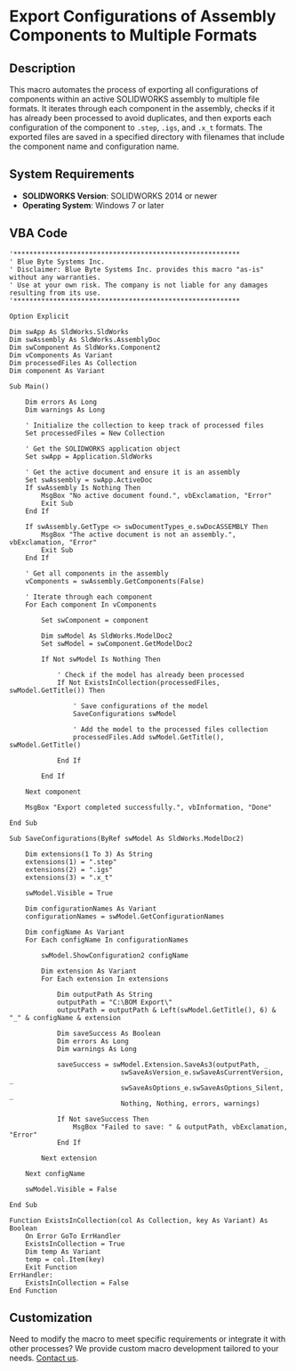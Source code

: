 # Export Configurations of Assembly Components to Multiple Formats

## Description

This macro automates the process of exporting all configurations of components within an active SOLIDWORKS assembly to multiple file formats. It iterates through each component in the assembly, checks if it has already been processed to avoid duplicates, and then exports each configuration of the component to `.step`, `.igs`, and `.x_t` formats. The exported files are saved in a specified directory with filenames that include the component name and configuration name.

## System Requirements

- **SOLIDWORKS Version**: SOLIDWORKS 2014 or newer
- **Operating System**: Windows 7 or later

## VBA Code

```vbnet
'*********************************************************
' Blue Byte Systems Inc.
' Disclaimer: Blue Byte Systems Inc. provides this macro "as-is" without any warranties.
' Use at your own risk. The company is not liable for any damages resulting from its use.
'*********************************************************

Option Explicit

Dim swApp As SldWorks.SldWorks
Dim swAssembly As SldWorks.AssemblyDoc
Dim swComponent As SldWorks.Component2
Dim vComponents As Variant
Dim processedFiles As Collection
Dim component As Variant

Sub Main()

    Dim errors As Long
    Dim warnings As Long

    ' Initialize the collection to keep track of processed files
    Set processedFiles = New Collection

    ' Get the SOLIDWORKS application object
    Set swApp = Application.SldWorks

    ' Get the active document and ensure it is an assembly
    Set swAssembly = swApp.ActiveDoc
    If swAssembly Is Nothing Then
        MsgBox "No active document found.", vbExclamation, "Error"
        Exit Sub
    End If

    If swAssembly.GetType <> swDocumentTypes_e.swDocASSEMBLY Then
        MsgBox "The active document is not an assembly.", vbExclamation, "Error"
        Exit Sub
    End If

    ' Get all components in the assembly
    vComponents = swAssembly.GetComponents(False)

    ' Iterate through each component
    For Each component In vComponents

        Set swComponent = component

        Dim swModel As SldWorks.ModelDoc2
        Set swModel = swComponent.GetModelDoc2

        If Not swModel Is Nothing Then

            ' Check if the model has already been processed
            If Not ExistsInCollection(processedFiles, swModel.GetTitle()) Then

                ' Save configurations of the model
                SaveConfigurations swModel

                ' Add the model to the processed files collection
                processedFiles.Add swModel.GetTitle(), swModel.GetTitle()

            End If

        End If

    Next component

    MsgBox "Export completed successfully.", vbInformation, "Done"

End Sub

Sub SaveConfigurations(ByRef swModel As SldWorks.ModelDoc2)

    Dim extensions(1 To 3) As String
    extensions(1) = ".step"
    extensions(2) = ".igs"
    extensions(3) = ".x_t"

    swModel.Visible = True

    Dim configurationNames As Variant
    configurationNames = swModel.GetConfigurationNames

    Dim configName As Variant
    For Each configName In configurationNames

        swModel.ShowConfiguration2 configName

        Dim extension As Variant
        For Each extension In extensions

            Dim outputPath As String
            outputPath = "C:\BOM Export\"
            outputPath = outputPath & Left(swModel.GetTitle(), 6) & "_" & configName & extension

            Dim saveSuccess As Boolean
            Dim errors As Long
            Dim warnings As Long

            saveSuccess = swModel.Extension.SaveAs3(outputPath, _
                            swSaveAsVersion_e.swSaveAsCurrentVersion, _
                            swSaveAsOptions_e.swSaveAsOptions_Silent, _
                            Nothing, Nothing, errors, warnings)

            If Not saveSuccess Then
                MsgBox "Failed to save: " & outputPath, vbExclamation, "Error"
            End If

        Next extension

    Next configName

    swModel.Visible = False

End Sub

Function ExistsInCollection(col As Collection, key As Variant) As Boolean
    On Error GoTo ErrHandler
    ExistsInCollection = True
    Dim temp As Variant
    temp = col.Item(key)
    Exit Function
ErrHandler:
    ExistsInCollection = False
End Function
```

## Customization
Need to modify the macro to meet specific requirements or integrate it with other processes? We provide custom macro development tailored to your needs. [Contact us](https://bluebyte.biz/contact).